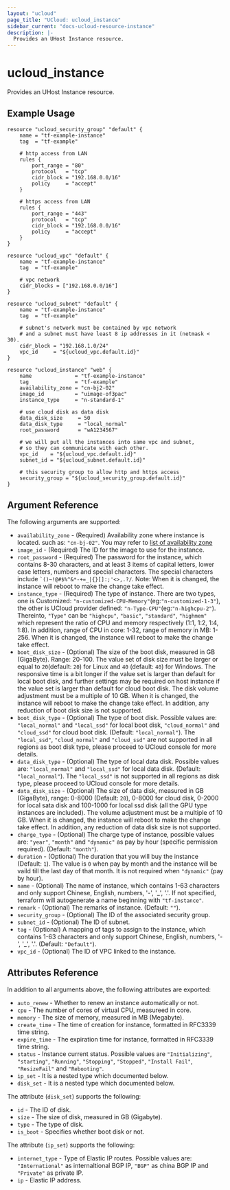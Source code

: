 ```yaml
---
layout: "ucloud"
page_title: "UCloud: ucloud_instance"
sidebar_current: "docs-ucloud-resource-instance"
description: |-
  Provides an UHost Instance resource.
---
```


# ucloud_instance

Provides an UHost Instance resource.

## Example Usage

```hcl
resource "ucloud_security_group" "default" {
    name = "tf-example-instance"
    tag  = "tf-example"

    # http access from LAN
    rules {
        port_range = "80"
        protocol   = "tcp"
        cidr_block = "192.168.0.0/16"
        policy     = "accept"
    }

    # https access from LAN
    rules {
        port_range = "443"
        protocol   = "tcp"
        cidr_block = "192.168.0.0/16"
        policy     = "accept"
    }
}

resource "ucloud_vpc" "default" {
    name = "tf-example-instance"
    tag  = "tf-example"

    # vpc network
    cidr_blocks = ["192.168.0.0/16"]
}

resource "ucloud_subnet" "default" {
    name = "tf-example-instance"
    tag  = "tf-example"

    # subnet's network must be contained by vpc network
    # and a subnet must have least 8 ip addresses in it (netmask < 30).
    cidr_block = "192.168.1.0/24"
    vpc_id     = "${ucloud_vpc.default.id}"
}

resource "ucloud_instance" "web" {
    name              = "tf-example-instance"
    tag               = "tf-example"
    availability_zone = "cn-bj2-02"
    image_id          = "uimage-of3pac"
    instance_type     = "n-standard-1"

    # use cloud disk as data disk
    data_disk_size     = 50
    data_disk_type     = "local_normal"
    root_password      = "wA1234567"

    # we will put all the instances into same vpc and subnet,
    # so they can communicate with each other.
    vpc_id    = "${ucloud_vpc.default.id}"
    subnet_id = "${ucloud_subnet.default.id}"

    # this security group to allow http and https access
    security_group = "${ucloud_security_group.default.id}"
}

```

## Argument Reference

The following arguments are supported:

* `availability_zone` - (Required) Availability zone where instance is located. such as: `"cn-bj-02"`. You may refer to [list of availability zone](https://docs.ucloud.cn/api/summary/regionlist)
* `image_id` - (Required) The ID for the image to use for the instance.
* `root_password` - (Required) The password for the instance, which contains 8-30 characters, and at least 3 items of capital letters, lower case letters, numbers and special characters. The special characters include <code>`()~!@#$%^&*-+=_|{}\[]:;'<>,.?/</code>. Note: When it is changed, the instance will reboot to make the change take effect.
* `instance_type` - (Required) The type of instance. There are two types, one is Customized: `"n-customized-CPU-Memory"`(eg:`"n-customized-1-3"`), the other is UCloud provider defined: `"n-Type-CPU"`(eg:`"n-highcpu-2"`). Thereinto, `"Type"` can be `"highcpu"`, `"basic"`, `"standard"`, `"highmem"` which represent the ratio of CPU and memory respectively (1:1, 1:2, 1:4, 1:8). In addition, range of CPU in core: 1-32, range of memory in MB: 1-256. When it is changed, the instance will reboot to make the change take effect.
* `boot_disk_size` - (Optional) The size of the boot disk, measured in GB (GigaByte). Range: 20-100. The value set of disk size must be larger or equal to `20`(default: `20`) for Linux and `40` (default: `40`) for Windows. The responsive time is a bit longer if the value set is larger than default for local boot disk, and further settings may be required on host instance if the value set is larger than default for cloud boot disk. The disk volume adjustment must be a multiple of 10 GB. When it is changed, the instance will reboot to make the change take effect. In addition, any reduction of boot disk size is not supported.
* `boot_disk_type` - (Optional) The type of boot disk. Possible values are: `"local_normal"` and `"local_ssd"` for local boot disk, `"cloud_normal"` and `"cloud_ssd"` for cloud boot disk. (Default: `"local_normal"`). The `"local_ssd"`, `"cloud_normal"` and `"cloud_ssd"` are not supported in all regions as boot disk type, please proceed to UCloud console for more details.
* `data_disk_type` - (Optional) The type of local data disk. Possible values are: `"local_normal"` and `"local_ssd"` for local data disk. (Default: `"local_normal"`). The `"local_ssd"` is not supported in all regions as disk type, please proceed to UCloud console for more details.
* `data_disk_size` - (Optional) The size of data disk, measured in GB (GigaByte), range: 0-8000 (Default: `20`), 0-8000 for cloud disk, 0-2000 for local sata disk and 100-1000 for local ssd disk (all the GPU type instances are included). The volume adjustment must be a multiple of 10 GB. When it is changed, the instance will reboot to make the change take effect. In addition, any reduction of data disk size is not supported.
* `charge_type` - (Optional) The charge type of instance, possible values are: `"year"`, `"month"` and `"dynamic"` as pay by hour (specific permission required). (Default: `"month"`).
* `duration` - (Optional) The duration that you will buy the instance (Default: `1`). The value is `0` when pay by month and the instance will be vaild till the last day of that month. It is not required when `"dynamic"` (pay by hour).
* `name` - (Optional) The name of instance, which contains 1-63 characters and only support Chinese, English, numbers, '-', '_', '.'. If not specified, terraform will autogenerate a name beginning with `"tf-instance"`.
* `remark` - (Optional) The remarks of instance. (Default: `""`).
* `security_group` - (Optional) The ID of the associated security group.
* `subnet_id` - (Optional) The ID of subnet.
* `tag` - (Optional) A mapping of tags to assign to the instance, which contains 1-63 characters and only support Chinese, English, numbers, '-', '_', '.'. (Default: `"Default"`).
* `vpc_id` - (Optional) The ID of VPC linked to the instance.

## Attributes Reference

In addition to all arguments above, the following attributes are exported:

* `auto_renew` - Whether to renew an instance automatically or not.
* `cpu` - The number of cores of virtual CPU, measureed in core.
* `memory` - The size of memory, measured in MB (Megabyte).
* `create_time` - The time of creation for instance, formatted in RFC3339 time string.
* `expire_time` - The expiration time for instance, formatted in RFC3339 time string.
* `status` - Instance current status. Possible values are `"Initializing"`, `"starting"`, `"Running"`, `"Stopping"`, `"Stopped"`, `"Install Fail"`, `"ResizeFail"` and `"Rebooting"`.
* `ip_set` - It is a nested type which documented below.
* `disk_set` - It is a nested type which documented below.

The attribute (`disk_set`) supports the following:

* `id` - The ID of disk.
* `size` - The size of disk, measured in GB (Gigabyte).
* `type` - The type of disk.
* `is_boot` - Specifies whether boot disk or not.

The attribute (`ip_set`) supports the following:

* `internet_type` - Type of Elastic IP routes. Possible values are: `"International"` as internaltional BGP IP, `"BGP"` as china BGP IP and `"Private"` as private IP.
* `ip` - Elastic IP address.